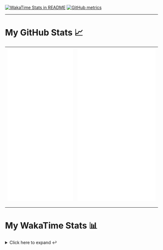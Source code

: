 [![WakaTime Stats in README](https://github.com/LOsioChico/LOsioChico/actions/workflows/waka.yml/badge.svg)](https://github.com/LOsioChico/LOsioChico/actions/workflows/waka.yml) [![GitHub metrics](https://github.com/LOsioChico/LOsioChico/actions/workflows/metrics.yml/badge.svg)](https://github.com/LOsioChico/LOsioChico/actions/workflows/metrics.yml)

---

# My GitHub Stats 📈

| ![](./assets/metrics.svg) | ![](./assets/metrics2.svg) |
| ------------------------- | -------------------------- |

---

# My WakaTime Stats 📊

<details>
<summary>Click here to expand ↩️</summary>
<br>

<!--START_SECTION:waka-->
![Code Time](http://img.shields.io/badge/Code%20Time-2%2C231%20hrs%2032%20mins-blue)

![Lines of code](https://img.shields.io/badge/From%20Hello%20World%20I%27ve%20Written-424.9%20thousand%20lines%20of%20code-blue)

**🐱 My GitHub Data** 

> 📦 694.2 kB Used in GitHub's Storage 
 > 
> 🏆 155 Contributions in the Year 2025
 > 
> 🚫 Not Opted to Hire
 > 
> 📜 29 Public Repositories 
 > 
> 🔑 34 Private Repositories 
 > 
**I'm a Night 🦉** 

```text
🌞 Morning                626 commits         ███░░░░░░░░░░░░░░░░░░░░░░   13.86 % 
🌆 Daytime                1419 commits        ████████░░░░░░░░░░░░░░░░░   31.42 % 
🌃 Evening                1563 commits        █████████░░░░░░░░░░░░░░░░   34.61 % 
🌙 Night                  908 commits         █████░░░░░░░░░░░░░░░░░░░░   20.11 % 
```
📅 **I'm Most Productive on Thursday** 

```text
Monday                   628 commits         ███░░░░░░░░░░░░░░░░░░░░░░   13.91 % 
Tuesday                  681 commits         ████░░░░░░░░░░░░░░░░░░░░░   15.08 % 
Wednesday                509 commits         ███░░░░░░░░░░░░░░░░░░░░░░   11.27 % 
Thursday                 834 commits         █████░░░░░░░░░░░░░░░░░░░░   18.47 % 
Friday                   696 commits         ████░░░░░░░░░░░░░░░░░░░░░   15.41 % 
Saturday                 750 commits         ████░░░░░░░░░░░░░░░░░░░░░   16.61 % 
Sunday                   418 commits         ██░░░░░░░░░░░░░░░░░░░░░░░   09.26 % 
```


📊 **This Week I Spent My Time On** 

```text
💬 Programming Languages: 
Astro                    10 hrs 31 mins      ██████████░░░░░░░░░░░░░░░   38.18 % 
TypeScript               7 hrs 50 mins       ███████░░░░░░░░░░░░░░░░░░   28.43 % 
JSON                     2 hrs 49 mins       ███░░░░░░░░░░░░░░░░░░░░░░   10.25 % 
Markdown                 1 hr 44 mins        ██░░░░░░░░░░░░░░░░░░░░░░░   06.33 % 
Java                     1 hr 16 mins        █░░░░░░░░░░░░░░░░░░░░░░░░   04.62 % 
```

**I Mostly Code in TypeScript** 

```text
TypeScript               33 repos            ████████████░░░░░░░░░░░░░   49.25 % 
Scala                    9 repos             ███░░░░░░░░░░░░░░░░░░░░░░   13.43 % 
JavaScript               7 repos             ███░░░░░░░░░░░░░░░░░░░░░░   10.45 % 
CSS                      5 repos             ██░░░░░░░░░░░░░░░░░░░░░░░   07.46 % 
Astro                    4 repos             █░░░░░░░░░░░░░░░░░░░░░░░░   05.97 % 
```




 Last Updated on 10/06/2025 01:13:17 UTC
<!--END_SECTION:waka-->

## </details>
